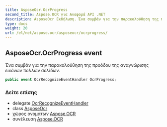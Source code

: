 ```yaml
---
title: AsposeOcr.OcrProgress
second_title: Aspose.OCR για Αναφορά API .NET
description: AsposeOcr Εκδήλωση. Ένα συμβάν για την παρακολούθηση της προόδου της αναγνώρισης εικόνων πολλών σελίδων.
type: docs
weight: 20
url: /el/net/aspose.ocr/asposeocr/ocrprogress/
---
```

## AsposeOcr.OcrProgress event

Ένα συμβάν για την παρακολούθηση της προόδου της αναγνώρισης εικόνων πολλών σελίδων.

```csharp
public event OcrRecognizeEventHandler OcrProgress;
```

### Δείτε επίσης

* delegate [OcrRecognizeEventHandler](../../ocrrecognizeeventhandler/)
* class [AsposeOcr](../)
* χώρος ονομάτων [Aspose.OCR](../../asposeocr/)
* συνέλευση [Aspose.OCR](../../../)


